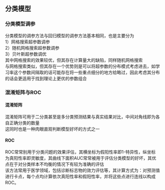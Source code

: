 ## 分类模型
### 分类模型调参  
分类模型的调参方法与回归模型的调参方法基本相同，也是主要分为  
1）网格搜索超参数调参   
2）随机网格搜索超参数调参   
3）贝叶斯超参数调优   
其中网格搜索的效果较优，但其存在计算量大的缺陷，同样随机网格搜索  
与网格搜索类似，但其存在一个优势则是可以将超参数的分布模式考虑进去，如学习率这个参数间隔取的话可能存在将一些重点细分的地方给略过，因此考虑其分布的话会更适用于找到理论上更优的参数组合   
### 混淆矩阵与ROC  
#### 混淆矩阵
混淆矩阵可用于二分类甚至是多分类预测结果与真实结果对比，中间对角线即为各自正确分类的数量   
这同时也是一种肉眼直观判断模型好坏的方式之一  
#### ROC 
ROC常常别用于分类问题的效果评估，其横坐标为假阳性率即1-特异性，纵坐标为真阳性率即灵敏度，其曲线下面积AUC常常被用于评估分类模型的好坏，其优点在于对分类样本不均衡的情况下有较为准确的评估  
该方法常用于医学领域，包括诊断标志物的效力评估等，其计算方式为：对预测值进行卡点，每个点均计算依次真阳性率和假阳性率，并将这些点进行连线以构成ROC。

